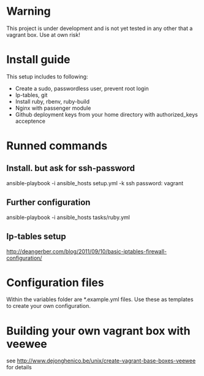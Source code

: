 # Warning
This project is under development and is not yet tested in any other that a
vagrant box. Use at own risk!

# Install guide

This setup includes to following:
- Create a sudo, passwordless user, prevent root login
- Ip-tables, git
- Install ruby, rbenv, ruby-build
- Nginx with passenger module
- Github deployment keys from your home directory with authorized_keys acceptence

# Runned commands

## Install. but ask for ssh-password
ansible-playbook -i ansible_hosts setup.yml -k
ssh password: vagrant

## Further configuration
ansible-playbook -i ansible_hosts tasks/ruby.yml

## Ip-tables setup
http://deangerber.com/blog/2011/09/10/basic-iptables-firewall-configuration/

# Configuration files
Within the variables folder are *.example.yml files. Use these as templates to create
your own configuration.

# Building your own vagrant box with veewee
see http://www.dejonghenico.be/unix/create-vagrant-base-boxes-veewee for details

